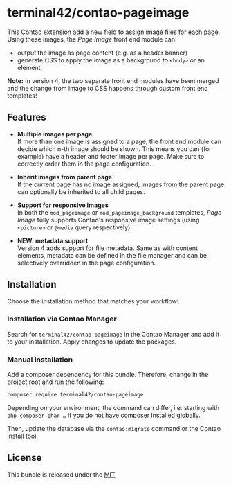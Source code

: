 
# terminal42/contao-pageimage

This Contao extension add a new field to assign image files for each page.
Using these images, the _Page Image_ front end module can:

 - output the image as page content (e.g. as a header banner)
 - generate CSS to apply the image as a background to `<body>` or an element.

 **Note:** In version 4, the two separate front end modules have been merged
 and the change from image to CSS happens through custom front end templates!


## Features

 - **Multiple images per page**<br>
   If more than one image is assigned to a page, the front end module
   can decide which n-th image should be shown. This means you can (for example)
   have a header and footer image per page. Make sure to correctly order them
   in the page configuration.

 - **Inherit images from parent page**<br>
   If the current page has no image assigned, images from the parent
   page can optionally be inherited to all child pages.

 - **Support for responsive images**<br>
   In both the `mod_pageimage` or `mod_pageimage_background` templates,
   _Page Image_ fully supports Contao's responsive image settings
   (using `<picture>` or `@media` query respectively).

 - **NEW: metadata support**<br>
   Version 4 adds support for file metadata. Same as with content elements,
   metadata can be defined in the file manager and can be selectively
   overridden in the page configuration.


## Installation

Choose the installation method that matches your workflow!

### Installation via Contao Manager

Search for `terminal42/contao-pageimage` in the Contao Manager and add it
to your installation. Apply changes to update the packages.

### Manual installation

Add a composer dependency for this bundle. Therefore, change in the project root
and run the following:

```bash
composer require terminal42/contao-pageimage
```

Depending on your environment, the command can differ, i.e. starting with
`php composer.phar …` if you do not have composer installed globally.

Then, update the database via the `contao:migrate` command or the Contao install tool.


## License

This bundle is released under the [MIT](LICENSE)
